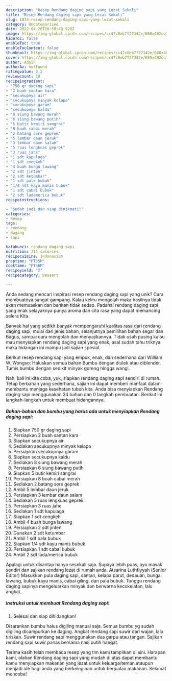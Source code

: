 ```yaml
---
description: "Resep Rendang daging sapi yang Lezat Sekali"
title: "Resep Rendang daging sapi yang Lezat Sekali"
slug: 1874-resep-rendang-daging-sapi-yang-lezat-sekali
category: Uncategorized
date: 2022-04-26T10:59:40.920Z
image: https://img-global.cpcdn.com/recipes/cc47c8eb7f27342e/680x482cq70/rendang-daging-sapi-foto-resep-utama.jpg
hideToc: false
enableToc: true
enableTocContent: false
thumbnail: https://img-global.cpcdn.com/recipes/cc47c8eb7f27342e/680x482cq70/rendang-daging-sapi-foto-resep-utama.jpg
cover: https://img-global.cpcdn.com/recipes/cc47c8eb7f27342e/680x482cq70/rendang-daging-sapi-foto-resep-utama.jpg
author: Admin
authorAv: notfound
ratingvalue: 3.2
reviewcount: 18
recipeingredient:
- "750 gr daging sapi"
- "2 buah santan kara"
- "secukupnya air"
- "secukupnya minyak kelapa"
- "secukupnya garam"
- "secukupnya kaldu"
- "8 siung bawang merah"
- "6 siung bawang putih"
- "5 butir kemiri sangrai"
- "8 buah cabai merah"
- "2 batang sere geprek"
- "5 lembar daun jeruk"
- "3 lembar daun salam"
- "5 ruas lengkuas geprek"
- "3 ruas jahe"
- "1 sdt kapulaga"
- "1 sdt cengkeh"
- "4 buah bunga lawang"
- "2 sdt jinten"
- "2 sdt ketumbar"
- "1 sdt pala bubuk"
- "1/4 sdt kayu manis bubuk"
- "1 sdt cabai bubuk"
- "2 sdt ladamerica bubuk"
recipeinstructions:

- "Sudah jadi dan siap dinikmati!"
categories:
- Resep
tags:
- rendang
- daging
- sapi

katakunci: rendang daging sapi 
nutrition: 215 calories
recipecuisine: Indonesian
preptime: "PT35M"
cooktime: "PT46M"
recipeyield: "2"
recipecategory: Dessert

---
```





Anda sedang mencari inspirasi resep rendang daging sapi yang unik? Cara membuatnya sangat gampang. Kalau keliru mengolah maka hasilnya tidak akan memuaskan dan bahkan tidak sedap. Padahal rendang daging sapi yang enak selayaknya punya aroma dan cita rasa yang dapat memancing selera Kita.





Banyak hal yang sedikit banyak mempengaruhi kualitas rasa dari rendang daging sapi, mulai dari jenis bahan, selanjutnya pemilihan bahan segar dan Bagus, sampai cara mengolah dan menyajikannya. Tidak usah pusing kalau mau menyiapkan rendang daging sapi yang enak,      asal sudah tahu triknya maka hidangan ini mampu jadi sajian spesial.














Berikut resep rendang sapi yang empuk, enak, dan sederhana dari William W. Wongso: Haluskan semua bahan Bumbu dengan diulek atau diblender. Tumis bumbu dengan sedikit minyak goreng hingga wangi.






Nah, kali ini kita coba, yuk, siapkan rendang daging sapi sendiri di rumah. Tetap berbahan yang sederhana, sajian ini dapat memberi manfaat dalam membantu menjaga kesehatan tubuh kita. Anda bisa menyiapkan Rendang daging sapi menggunakan 24 bahan dan 0 langkah pembuatan. Berikut ini langkah-langkah untuk membuat hidangannya.

<!--inarticleads1-->

##### Bahan-bahan dan bumbu yang harus ada untuk menyiapkan Rendang daging sapi:

1. Siapkan 750 gr daging sapi
1. Persiapkan 2 buah santan kara
1. Siapkan secukupnya air
1. Sediakan secukupnya minyak kelapa
1. Persiapkan secukupnya garam
1. Siapkan secukupnya kaldu
1. Sediakan 8 siung bawang merah
1. Persiapkan 6 siung bawang putih
1. Siapkan 5 butir kemiri sangrai
1. Persiapkan 8 buah cabai merah
1. Sediakan 2 batang sere geprek
1. Ambil 5 lembar daun jeruk
1. Persiapkan 3 lembar daun salam
1. Sediakan 5 ruas lengkuas geprek
1. Persiapkan 3 ruas jahe
1. Sediakan 1 sdt kapulaga
1. Siapkan 1 sdt cengkeh
1. Ambil 4 buah bunga lawang
1. Persiapkan 2 sdt jinten
1. Gunakan 2 sdt ketumbar
1. Ambil 1 sdt pala bubuk
1. Siapkan 1/4 sdt kayu manis bubuk
1. Persiapkan 1 sdt cabai bubuk
1. Ambil 2 sdt lada/merica bubuk


Apalagi untuk disantap hanya sesekali saja. Supaya lebih puas, ayo masak sendiri dan sajikan rendang lezat di rumah anda. Atsarina Luthfiyyah (Senior Editor) Masukkan pula daging sapi, santan, kelapa parut, dedauan, bunga lawang, bubuk kayu manis, cabai giling, dan pala bubuk. Tunggu rendang daging sapinya mengeluarkan minyak dan berwarna kecokelatan, lalu angkat. 

<!--inarticleads2-->

##### Instruksi untuk membuat Rendang daging sapi:


1. Selesai dan siap dihidangkan!

Disarankan bumbu halus digiling manual saja. Semua bumbu yg sudah digiling dicampurkan ke daging. Angkat rendang sapi suwir dari wajan, lalu tiriskan. Suwir rendang sapi menggunakan dua garpu atau tangan. Sajikan rendang sapi suwir panas bersama nasi putih hangat. 

Terima kasih telah membaca resep yang tim kami tampilkan di sini. Harapan kami, olahan Rendang daging sapi yang mudah di atas dapat membantu kamu menyiapkan makanan yang lezat untuk keluarga/teman ataupun menjadi ide bagi anda yang berkeinginan untuk berjualan makanan. Selamat mencoba!
